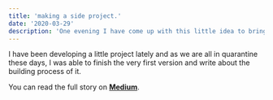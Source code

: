 ```yaml
---
title: 'making a side project.'
date: '2020-03-29'
description: 'One evening I have come up with this little idea to bring to life, meet Bucketmap.'
---
```


I have been developing a little project lately and as we are all in quarantine these days, I was able to finish the very first version and write about the building process of it.

You can read the full story on **<a href='https://medium.com/@ebrukye/a-journey-of-making-a-little-side-project-d18088271876' target='_blank'>Medium</a>**.